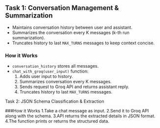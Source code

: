 ## Task 1: Conversation Management & Summarization
- Maintains conversation history between user and assistant.
- Summarizes the conversation every K messages (k-th run summarization).
- Truncates history to last `MAX_TURNS` messages to keep context concise.

### How it Works
- `conversation_history` stores all messages.
- `chat_with_groq(user_input)` function:
  1. Adds user input to history.
  2. Summarizes conversation every K messages.
  3. Sends request to Groq API and returns assistant reply.
  4. Truncates history to last `MAX_TURNS` messages.


Task 2: JSON Schema Classification & Extraction

###How it Works
   1.Take a chat message as input.
   2.Send it to Groq API along with the schema.
   3.API returns the extracted details in JSON format.
   4.The function prints or returns the structured data.

